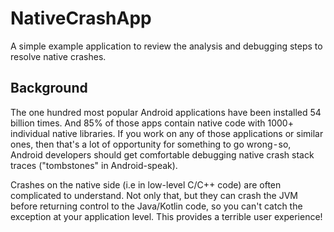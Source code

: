 # NativeCrashApp

A simple example application to review the analysis and debugging steps to resolve native crashes.

## Background

The one hundred most popular Android applications have been installed 54 billion times. And 85% of those apps contain native code with 1000+ individual native libraries. If you work on any of those applications or similar ones, then that's a lot of opportunity for something to go wrong - so, Android developers should get comfortable debugging native crash stack traces ("tombstones" in Android-speak).

Crashes on the native side (i.e in low-level C/C++ code) are often complicated to understand. Not only that, but they can crash the JVM before returning control to the Java/Kotlin code, so you can't catch the exception at your application level. This provides a terrible user experience!
